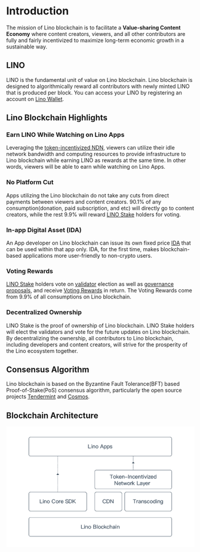 # Introduction

The mission of Lino blockchain is to facilitate a **Value-sharing Content Economy** where content creators, viewers, and all other contributors are fully and fairly incentivized to maximize long-term economic growth in a sustainable way.

## LINO

LINO is the fundamental unit of value on Lino blockchain. Lino blockchain is designed to algorithmically reward all contributors with newly minted LINO that is produced per block. You can access your LINO by registering an account on [Lino Wallet](https://account.lino.network).
## Lino Blockchain Highlights

### Earn LINO While Watching on Lino Apps

Leveraging the [token-incentivized NDN](../blockchain/ndn.html), viewers can utilize their idle network bandwidth and computing resources to provide infrastructure to Lino blockchain while earning LINO as rewards at the same time. In other words, viewers will be able to earn while watching on Lino Apps.

### No Platform Cut

Apps utilizing the Lino blockchain do not take any cuts from direct payments between viewers and content creators. 90.1% of any consumption(donation, paid subscription, and etc) will directly go to content creators, while the rest 9.9% will reward [LINO Stake](../overview/ls.html) holders for voting.

### In-app Digital Asset (IDA)

An App developer on Lino blockchain can issue its own fixed price [IDA](../blockchain/ida.html) that can be used within that app only. IDA, for the first time, makes blockchain-based applications more user-friendly to non-crypto users.

### Voting Rewards

[LINO Stake](../overview/ls.html) holders vote on [validator](../blockchain/validator.html) election as well as [governance proposals](../blockchain/governance.html), and receive [Voting Rewards](../overview/ls.html#voting-rewards) in return. The Voting Rewards come from 9.9% of all consumptions on Lino blockchain.

### Decentralized Ownership

LINO Stake is the proof of ownership of Lino blockchain. LINO Stake holders will elect the validators and vote for the future updates on Lino blockchain. By decentralizing the ownership, all contributors to Lino blockchain, including developers and content creators, will strive for the prosperity of the Lino ecosystem together.

## Consensus Algorithm

Lino blockchain is based on the Byzantine Fault Tolerance(BFT) based Proof-of-Stake(PoS) consensus algorithm, particularly the open source projects [Tendermint](https://tendermint.com/) and [Cosmos](https://cosmos.network/).

## Blockchain Architecture

<p align="center" style="text-align: center;"><img align="center" src="../.vuepress/public/architecture.jpg" /></p>
